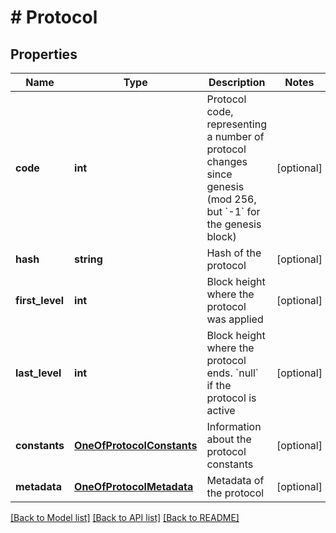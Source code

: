 # # Protocol

## Properties

Name | Type | Description | Notes
------------ | ------------- | ------------- | -------------
**code** | **int** | Protocol code, representing a number of protocol changes since genesis (mod 256, but &#x60;-1&#x60; for the genesis block) | [optional]
**hash** | **string** | Hash of the protocol | [optional]
**first_level** | **int** | Block height where the protocol was applied | [optional]
**last_level** | **int** | Block height where the protocol ends. &#x60;null&#x60; if the protocol is active | [optional]
**constants** | [**OneOfProtocolConstants**](OneOfProtocolConstants.md) | Information about the protocol constants | [optional]
**metadata** | [**OneOfProtocolMetadata**](OneOfProtocolMetadata.md) | Metadata of the protocol | [optional]

[[Back to Model list]](../../README.md#models) [[Back to API list]](../../README.md#endpoints) [[Back to README]](../../README.md)
